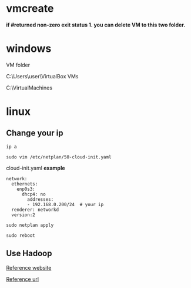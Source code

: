 ﻿# vmcreate

**if #returned non-zero exit status 1. you can delete VM to this two folder.**

# windows
VM folder

C:\Users\user\VirtualBox VMs

C:\VirtualMachines

# linux
## Change your ip 

`ip a`

`sudo vim /etc/netplan/50-cloud-init.yaml`

cloud-init.yaml **example**
```
network:
  ethernets:
    enp0s3:
      dhcp4: no
        addresses:
        - 192.168.0.200/24  # your ip
  renderer: networkd
  version:2
```

`sudo netplan apply`

`sudo reboot`

## Use Hadoop
[Reference website](https://sparkbyexamples.com/hadoop/apache-hadoop-installation/)

[Reference url](https://www.youtube.com/watch?v=hRtInGQhBxs&list=PLJlKGwy-7Ac6ASmzZPjonzYsV4vPELf0x)
